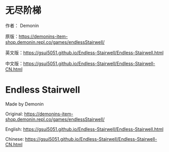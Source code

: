 # 无尽阶梯

作者： Demonin

原版：https://demonins-item-shop.demonin.repl.co/games/endlessStairwell/

英文版：https://gsui5051.github.io/Endless-Stairwell/Endless-Stairwell.html

中文版：https://gsui5051.github.io/Endless-Stairwell/Endless-Stairwell-CN.html



# Endless Stairwell

Made by Demonin

Original: https://demonins-item-shop.demonin.repl.co/games/endlessStairwell/

English: https://gsui5051.github.io/Endless-Stairwell/Endless-Stairwell.html

Chinese: https://gsui5051.github.io/Endless-Stairwell/Endless-Stairwell-CN.html
